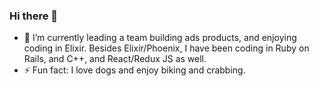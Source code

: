 ### Hi there 👋

- 🔭 I’m currently leading a team building ads products, and enjoying coding in Elixir. Besides Elixir/Phoenix, I have been coding in Ruby on Rails, and C++, and React/Redux JS as well. 
- ⚡ Fun fact: I love dogs and enjoy biking and crabbing. 

<!--
**jingtaoCoding/jingtaoCoding** is a ✨ _special_ ✨ repository because its `README.md` (this file) appears on your GitHub profile.

Here are some ideas to get you started:

- 🔭 I’m currently working on ...
- 🌱 I’m currently learning ...
- 👯 I’m looking to collaborate on ...
- 🤔 I’m looking for help with ...
- 💬 Ask me about ...
- 📫 How to reach me: ...
- 😄 Pronouns: ...
- ⚡ Fun fact: ...
-->
